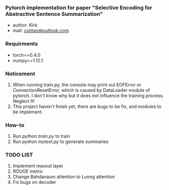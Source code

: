 ### Pytorch implementation for paper "Selective Encoding for Abstractive Sentence Summarization"
- author: Kirk
- mail: cotitan@outlook.com

### Requirments
- torch==0.4.0
- numpy==1.12.1

### Noticement
1. When running train.py, the console may print out EOFError or ConnectionResetError, which is caused by DataLoader module of pytorch. I don't know why but it does not influence the training process. Neglect It!
2. This project haven't finish yet, there are bugs to be fix, and modules to be implement.

### How-to
1. Run _python train.py_ to train
2. Run _python mytest.py_ to generate summaries


### TODO LIST
1. Implement maxout layer
2. ROUGE metric
2. Change Bahdanaum attention to Luong attention
3. Fix bugs on decoder
